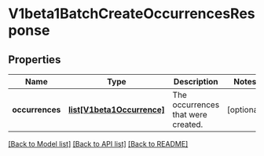# V1beta1BatchCreateOccurrencesResponse

## Properties
Name | Type | Description | Notes
------------ | ------------- | ------------- | -------------
**occurrences** | [**list[V1beta1Occurrence]**](V1beta1Occurrence.md) | The occurrences that were created. | [optional] 

[[Back to Model list]](../README.md#documentation-for-models) [[Back to API list]](../README.md#documentation-for-api-endpoints) [[Back to README]](../README.md)

